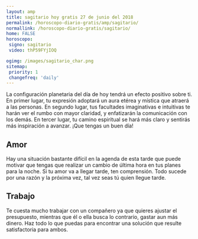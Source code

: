 ```yaml
---
layout: amp
title: sagitario hoy gratis 27 de junio del 2018 
permalink: /horoscopo-diario-gratis/amp/sagitario/
normallink: /horoscopo-diario-gratis/sagitario/
home: FALSE
horoscopo:
 signo: sagitario
 video: thP59FYjIOQ

ogimg: /images/sagitario_char.png
sitemap:
 priority: 1
 changefreq: 'daily'
---
```



La configuración planetaria del día de hoy tendrá un efecto positivo sobre ti. En primer lugar, tu expresión adoptará un aura etérea y mística que atraerá a las personas. En segundo lugar, tus facultades imaginativas e intuitivas te harán ver el rumbo con mayor claridad, y enfatizarán la comunicación con los demás. En tercer lugar, tu camino espiritual se hará más claro y sentirás más inspiración a avanzar. ¡Que tengas un buen día!

## Amor

Hay una situación bastante difícil en la agenda de esta tarde que puede motivar que tengas que realizar un cambio de última hora en tus planes para la noche. Si tu amor va a llegar tarde, ten comprensión. Todo sucede por una razón y la próxima vez, tal vez seas tú quien llegue tarde.

## Trabajo

Te cuesta mucho trabajar con un compañero ya que quieres ajustar el presupuesto, mientras que él o ella busca lo contrario, gastar aun más dinero. Haz todo lo que puedas para encontrar una solución que resulte satisfactoria para ambos.